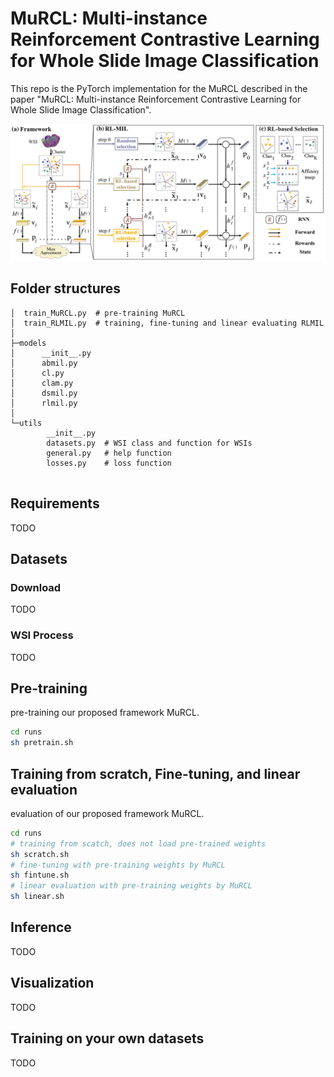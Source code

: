 # MuRCL: Multi-instance Reinforcement Contrastive Learning for Whole Slide Image Classification
This repo is the PyTorch implementation for the MuRCL described in the paper "MuRCL: Multi-instance Reinforcement Contrastive Learning for Whole Slide Image Classification". 

![fig2](figs/fig2.png)

## Folder structures

```
│  train_MuRCL.py  # pre-training MuRCL
│  train_RLMIL.py  # training, fine-tuning and linear evaluating RLMIL 
│      
├─models
│      __init__.py
│      abmil.py
│      cl.py
│      clam.py
│      dsmil.py
│      rlmil.py
│      
└─utils
		__init__.py
        datasets.py  # WSI class and function for WSIs
        general.py   # help function
        losses.py    # loss function
        
```

## Requirements

TODO

## Datasets

### Download

TODO

### WSI Process

TODO

## Pre-training

pre-training our proposed framework MuRCL. 

```sh
cd runs
sh pretrain.sh
```

## Training from scratch, Fine-tuning, and linear evaluation

evaluation of our proposed framework MuRCL. 

```sh
cd runs
# training from scatch, does not load pre-trained weights
sh scratch.sh
# fine-tuning with pre-training weights by MuRCL
sh fintune.sh
# linear evaluation with pre-training weights by MuRCL
sh linear.sh
```



## Inference

TODO

## Visualization

TODO

## Training on your own datasets

TODO

